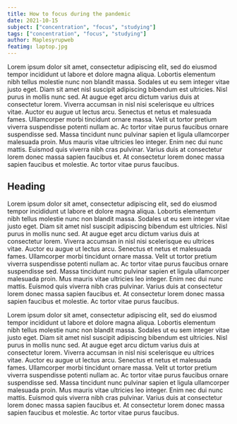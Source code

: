 ```yaml
---
title: How to focus during the pandemic
date: 2021-10-15
subject: ["concentration", "focus", "studying"]
tags: ["concentration", "focus", "studying"]
author: Maplesyrupweb
featimg: laptop.jpg
---
```


Lorem ipsum dolor sit amet, consectetur adipiscing elit, sed do eiusmod tempor incididunt ut labore et dolore magna aliqua. Lobortis elementum nibh tellus molestie nunc non blandit massa. Sodales ut eu sem integer vitae justo eget. Diam sit amet nisl suscipit adipiscing bibendum est ultricies. Nisl purus in mollis nunc sed. At augue eget arcu dictum varius duis at consectetur lorem. Viverra accumsan in nisl nisi scelerisque eu ultrices vitae. Auctor eu augue ut lectus arcu. Senectus et netus et malesuada fames. Ullamcorper morbi tincidunt ornare massa. Velit ut tortor pretium viverra suspendisse potenti nullam ac. Ac tortor vitae purus faucibus ornare suspendisse sed. Massa tincidunt nunc pulvinar sapien et ligula ullamcorper malesuada proin. Mus mauris vitae ultricies leo integer. Enim nec dui nunc mattis. Euismod quis viverra nibh cras pulvinar. Varius duis at consectetur lorem donec massa sapien faucibus et. At consectetur lorem donec massa sapien faucibus et molestie. Ac tortor vitae purus faucibus.

## Heading

Lorem ipsum dolor sit amet, consectetur adipiscing elit, sed do eiusmod tempor incididunt ut labore et dolore magna aliqua. Lobortis elementum nibh tellus molestie nunc non blandit massa. Sodales ut eu sem integer vitae justo eget. Diam sit amet nisl suscipit adipiscing bibendum est ultricies. Nisl purus in mollis nunc sed. At augue eget arcu dictum varius duis at consectetur lorem. Viverra accumsan in nisl nisi scelerisque eu ultrices vitae. Auctor eu augue ut lectus arcu. Senectus et netus et malesuada fames. Ullamcorper morbi tincidunt ornare massa. Velit ut tortor pretium viverra suspendisse potenti nullam ac. Ac tortor vitae purus faucibus ornare suspendisse sed. Massa tincidunt nunc pulvinar sapien et ligula ullamcorper malesuada proin. Mus mauris vitae ultricies leo integer. Enim nec dui nunc mattis. Euismod quis viverra nibh cras pulvinar. Varius duis at consectetur lorem donec massa sapien faucibus et. At consectetur lorem donec massa sapien faucibus et molestie. Ac tortor vitae purus faucibus.

Lorem ipsum dolor sit amet, consectetur adipiscing elit, sed do eiusmod tempor incididunt ut labore et dolore magna aliqua. Lobortis elementum nibh tellus molestie nunc non blandit massa. Sodales ut eu sem integer vitae justo eget. Diam sit amet nisl suscipit adipiscing bibendum est ultricies. Nisl purus in mollis nunc sed. At augue eget arcu dictum varius duis at consectetur lorem. Viverra accumsan in nisl nisi scelerisque eu ultrices vitae. Auctor eu augue ut lectus arcu. Senectus et netus et malesuada fames. Ullamcorper morbi tincidunt ornare massa. Velit ut tortor pretium viverra suspendisse potenti nullam ac. Ac tortor vitae purus faucibus ornare suspendisse sed. Massa tincidunt nunc pulvinar sapien et ligula ullamcorper malesuada proin. Mus mauris vitae ultricies leo integer. Enim nec dui nunc mattis. Euismod quis viverra nibh cras pulvinar. Varius duis at consectetur lorem donec massa sapien faucibus et. At consectetur lorem donec massa sapien faucibus et molestie. Ac tortor vitae purus faucibus.